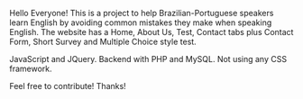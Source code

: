 Hello Everyone! This is a project to help Brazilian-Portuguese speakers learn English by avoiding common mistakes they make when speaking English.
The website has a Home, About Us, Test, Contact tabs plus Contact Form, Short Survey and Multiple Choice style test. 

JavaScript and JQuery. Backend with PHP and MySQL. Not using any CSS framework.

Feel free to contribute!
Thanks!
